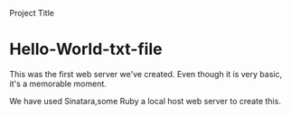 Project Title
# Hello-World-txt-file

This was the first web server we've created. 
Even though it is very basic, it's a memorable moment. 

We have used Sinatara,some Ruby a local host web server to create this. 
